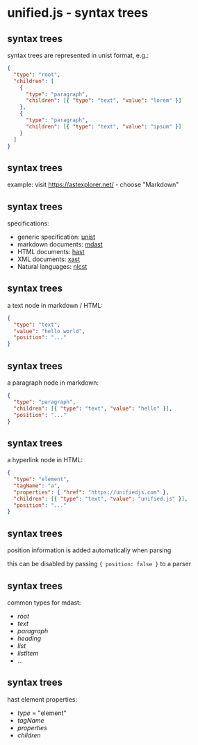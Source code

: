 # unified.js - syntax trees

## syntax trees

syntax trees are represented in unist format, e.g.:

```json
{
  "type": "root",
  "children": [
    {
      "type": "paragraph",
      "children": [{ "type": "text", "value": "lorem" }]
    },
    {
      "type": "paragraph",
      "children": [{ "type": "text", "value": "ipsum" }]
    }
  ]
}
```

## syntax trees

example: visit <https://astexplorer.net/> - choose "Markdown"

## syntax trees

specifications:

- generic specification: [unist](https://github.com/syntax-tree/unist)
- markdown documents: [mdast](https://github.com/syntax-tree/mdast)
- HTML documents: [hast](https://github.com/syntax-tree/hast)
- XML documents: [xast](https://github.com/syntax-tree/xast)
- Natural languages: [nlcst](https://github.com/syntax-tree/nlcst)

## syntax trees

a text node in markdown / HTML:

```json
{
  "type": "text",
  "value": "hello world",
  "position": "..."
}
```

## syntax trees

a paragraph node in markdown:

```json
{
  "type": "paragraph",
  "children": [{ "type": "text", "value": "hello" }],
  "position": "..."
}
```

## syntax trees

a hyperlink node in HTML:

```json
{
  "type": "element",
  "tagName": "a",
  "properties": { "href": "https://unifiedjs.com" },
  "children": [{ "type": "text", "value": "unified.js" }],
  "position": "..."
}
```

## syntax trees

position information is added automatically when parsing

this can be disabled by passing `{ position: false }` to a parser

## syntax trees

common types for mdast:

- _root_
- _text_
- _paragraph_
- _heading_
- _list_
- _listItem_
- ...

## syntax trees

hast element properties:

- _type_ = "element"
- _tagName_
- _properties_
- _children_
